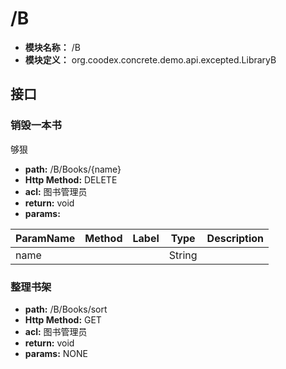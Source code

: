 # /B

* **模块名称：** /B
* **模块定义：** org.coodex.concrete.demo.api.excepted.LibraryB




## 接口
### <span id="m1">销毁一本书</span>

够狠



* **path:** /B/Books/{name}
* **Http Method:** DELETE
* **acl:** 图书管理员 
* **return:** void
* **params:** 

| ParamName | Method | Label | Type                  | Description |
| --------- | -- | ---- | --------------------- | ------------ |
| name |  |  | String | 　 |

### <span id="m2">整理书架</span>





* **path:** /B/Books/sort
* **Http Method:** GET
* **acl:** 图书管理员 
* **return:** void
* **params:** NONE

